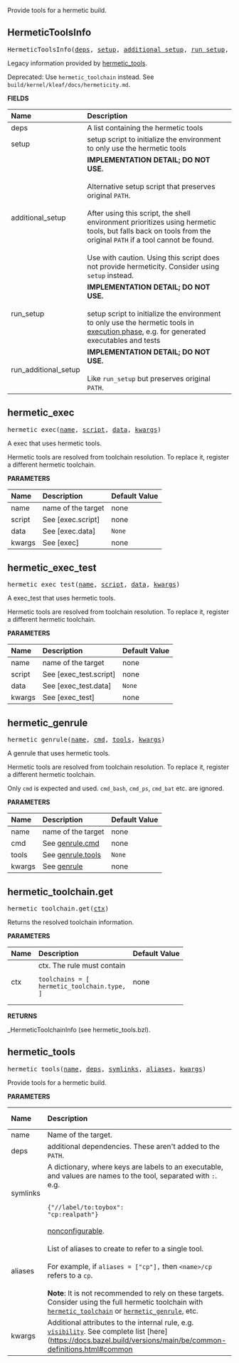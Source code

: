 <!-- Generated with Stardoc: http://skydoc.bazel.build -->

Provide tools for a hermetic build.

<a id="HermeticToolsInfo"></a>

## HermeticToolsInfo

<pre>
HermeticToolsInfo(<a href="#HermeticToolsInfo-deps">deps</a>, <a href="#HermeticToolsInfo-setup">setup</a>, <a href="#HermeticToolsInfo-additional_setup">additional_setup</a>, <a href="#HermeticToolsInfo-run_setup">run_setup</a>, <a href="#HermeticToolsInfo-run_additional_setup">run_additional_setup</a>)
</pre>

Legacy information provided by [hermetic_tools](#hermetic_tools).

Deprecated:
    Use `hermetic_toolchain` instead. See `build/kernel/kleaf/docs/hermeticity.md`.

**FIELDS**


| Name  | Description |
| :------------- | :------------- |
| <a id="HermeticToolsInfo-deps"></a>deps |  A list containing the hermetic tools    |
| <a id="HermeticToolsInfo-setup"></a>setup |  setup script to initialize the environment to only use the hermetic tools    |
| <a id="HermeticToolsInfo-additional_setup"></a>additional_setup |  **IMPLEMENTATION DETAIL; DO NOT USE.**<br><br>Alternative setup script that preserves original `PATH`.<br><br>After using this script, the shell environment prioritizes using hermetic tools, but falls back on tools from the original `PATH` if a tool cannot be found.<br><br>Use with caution. Using this script does not provide hermeticity. Consider using `setup` instead.    |
| <a id="HermeticToolsInfo-run_setup"></a>run_setup |  **IMPLEMENTATION DETAIL; DO NOT USE.**<br><br>setup script to initialize the environment to only use the hermetic tools in [execution phase](https://docs.bazel.build/versions/main/skylark/concepts.html#evaluation-model), e.g. for generated executables and tests    |
| <a id="HermeticToolsInfo-run_additional_setup"></a>run_additional_setup |  **IMPLEMENTATION DETAIL; DO NOT USE.**<br><br>Like `run_setup` but preserves original `PATH`.    |


<a id="hermetic_exec"></a>

## hermetic_exec

<pre>
hermetic_exec(<a href="#hermetic_exec-name">name</a>, <a href="#hermetic_exec-script">script</a>, <a href="#hermetic_exec-data">data</a>, <a href="#hermetic_exec-kwargs">kwargs</a>)
</pre>

A exec that uses hermetic tools.

Hermetic tools are resolved from toolchain resolution. To replace it,
register a different hermetic toolchain.


**PARAMETERS**


| Name  | Description | Default Value |
| :------------- | :------------- | :------------- |
| <a id="hermetic_exec-name"></a>name |  name of the target   |  none |
| <a id="hermetic_exec-script"></a>script |  See [exec.script]   |  none |
| <a id="hermetic_exec-data"></a>data |  See [exec.data]   |  `None` |
| <a id="hermetic_exec-kwargs"></a>kwargs |  See [exec]   |  none |


<a id="hermetic_exec_test"></a>

## hermetic_exec_test

<pre>
hermetic_exec_test(<a href="#hermetic_exec_test-name">name</a>, <a href="#hermetic_exec_test-script">script</a>, <a href="#hermetic_exec_test-data">data</a>, <a href="#hermetic_exec_test-kwargs">kwargs</a>)
</pre>

A exec_test that uses hermetic tools.

Hermetic tools are resolved from toolchain resolution. To replace it,
register a different hermetic toolchain.


**PARAMETERS**


| Name  | Description | Default Value |
| :------------- | :------------- | :------------- |
| <a id="hermetic_exec_test-name"></a>name |  name of the target   |  none |
| <a id="hermetic_exec_test-script"></a>script |  See [exec_test.script]   |  none |
| <a id="hermetic_exec_test-data"></a>data |  See [exec_test.data]   |  `None` |
| <a id="hermetic_exec_test-kwargs"></a>kwargs |  See [exec_test]   |  none |


<a id="hermetic_genrule"></a>

## hermetic_genrule

<pre>
hermetic_genrule(<a href="#hermetic_genrule-name">name</a>, <a href="#hermetic_genrule-cmd">cmd</a>, <a href="#hermetic_genrule-tools">tools</a>, <a href="#hermetic_genrule-kwargs">kwargs</a>)
</pre>

A genrule that uses hermetic tools.

Hermetic tools are resolved from toolchain resolution. To replace it,
register a different hermetic toolchain.

Only `cmd` is expected and used. `cmd_bash`, `cmd_ps`, `cmd_bat` etc. are
ignored.


**PARAMETERS**


| Name  | Description | Default Value |
| :------------- | :------------- | :------------- |
| <a id="hermetic_genrule-name"></a>name |  name of the target   |  none |
| <a id="hermetic_genrule-cmd"></a>cmd |  See [genrule.cmd](https://bazel.build/reference/be/general#genrule.cmd)   |  none |
| <a id="hermetic_genrule-tools"></a>tools |  See [genrule.tools](https://bazel.build/reference/be/general#genrule.tools)   |  `None` |
| <a id="hermetic_genrule-kwargs"></a>kwargs |  See [genrule](https://bazel.build/reference/be/general#genrule)   |  none |


<a id="hermetic_toolchain.get"></a>

## hermetic_toolchain.get

<pre>
hermetic_toolchain.get(<a href="#hermetic_toolchain.get-ctx">ctx</a>)
</pre>

Returns the resolved toolchain information.

**PARAMETERS**


| Name  | Description | Default Value |
| :------------- | :------------- | :------------- |
| <a id="hermetic_toolchain.get-ctx"></a>ctx |  ctx. The rule must contain <pre><code>toolchains = [&#10;    hermetic_toolchain.type,&#10;]</code></pre>   |  none |

**RETURNS**

_HermeticToolchainInfo (see hermetic_tools.bzl).


<a id="hermetic_tools"></a>

## hermetic_tools

<pre>
hermetic_tools(<a href="#hermetic_tools-name">name</a>, <a href="#hermetic_tools-deps">deps</a>, <a href="#hermetic_tools-symlinks">symlinks</a>, <a href="#hermetic_tools-aliases">aliases</a>, <a href="#hermetic_tools-kwargs">kwargs</a>)
</pre>

Provide tools for a hermetic build.

**PARAMETERS**


| Name  | Description | Default Value |
| :------------- | :------------- | :------------- |
| <a id="hermetic_tools-name"></a>name |  Name of the target.   |  none |
| <a id="hermetic_tools-deps"></a>deps |  additional dependencies. These aren't added to the `PATH`.   |  `None` |
| <a id="hermetic_tools-symlinks"></a>symlinks |  A dictionary, where keys are labels to an executable, and values are names to the tool, separated with `:`. e.g.<br><br><pre><code>{"//label/to:toybox": "cp:realpath"}</code></pre>   |  `None` |
| <a id="hermetic_tools-aliases"></a>aliases |  [nonconfigurable](https://bazel.build/reference/be/common-definitions#configurable-attributes).<br><br>List of aliases to create to refer to a single tool.<br><br>For example, if `aliases = ["cp"],` then `<name>/cp` refers to a `cp`.<br><br>**Note**: It is not recommended to rely on these targets. Consider using the full hermetic toolchain with [`hermetic_toolchain`](#hermetic_toolchainget) or [`hermetic_genrule`](#hermetic_genrule), etc.   |  `None` |
| <a id="hermetic_tools-kwargs"></a>kwargs |  Additional attributes to the internal rule, e.g. [`visibility`](https://docs.bazel.build/versions/main/visibility.html). See complete list [here](https://docs.bazel.build/versions/main/be/common-definitions.html#common   |  none |


